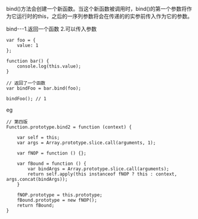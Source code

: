 bind()方法会创建一个新函数。当这个新函数被调用时，bind()的第一个参数将作为它运行时的this，之后的一序列参数将会在传递的的实参前传入作为它的参数。

bind---1.返回一个函数 2.可以传入参数

```
var foo = {
    value: 1
};

function bar() {
    console.log(this.value);
}

// 返回了一个函数
var bindFoo = bar.bind(foo); 

bindFoo(); // 1
```


eg

```
// 第四版
Function.prototype.bind2 = function (context) {

    var self = this;
    var args = Array.prototype.slice.call(arguments, 1);

    var fNOP = function () {};

    var fBound = function () {
        var bindArgs = Array.prototype.slice.call(arguments);
        return self.apply(this instanceof fNOP ? this : context, args.concat(bindArgs));
    }

    fNOP.prototype = this.prototype;
    fBound.prototype = new fNOP();
    return fBound;
}
```